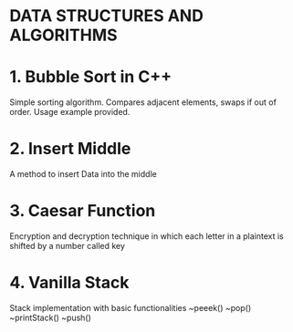 # DATA STRUCTURES AND ALGORITHMS

# 1. Bubble Sort in C++
Simple sorting algorithm. Compares adjacent elements, swaps if out of order. Usage example provided.
# 2. Insert Middle
A method to insert Data into the middle
# 3. Caesar Function
Encryption and decryption technique  in which each letter in a plaintext is shifted by a number called key
# 4. Vanilla Stack
Stack implementation with basic functionalities
        ~peeek()
        ~pop()
        ~printStack()
        ~push()
